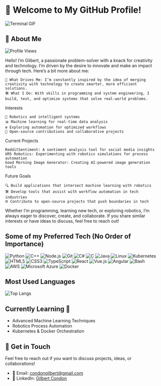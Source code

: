 # 👋 Welcome to My GitHub Profile!

![Terminal GIF](https://miro.medium.com/v2/resize:fit:640/format:webp/0*KB_3YZVk5clUiUDO.gif)

## 🚀 About Me
![Profile Views](https://komarev.com/ghpvc/?username=condongilbert&style=flat-square)

 Hello! I’m Gilbert, a passionate problem-solver with a knack for creativity and technology. I’m driven by the desire to innovate and make an impact through tech. Here’s a bit more about me:

    🌟 What Drives Me: I’m constantly inspired by the idea of merging creativity with technology to create smarter, more efficient solutions.
    🛠 What I Do: With skills in programming and system engineering, I build, test, and optimize systems that solve real-world problems.

Interests

    🤖 Robotics and intelligent systems
    📊 Machine learning for real-time data analysis
    ⚙️ Exploring automation for optimized workflows
    🤝 Open-source contributions and collaborative projects

Current Projects

    RedditSentiment: A sentiment analysis tool for social media insights
    UR5 Robotics: Experimenting with robotics simulations for process automation
    Good Morning Image Generator: Creating AI-powered image generation tools

Future Goals

    🔍 Build applications that intersect machine learning with robotics
    🛠 Develop tools that assist with workflow automation in tech industries
    🌐 Contribute to open-source projects that push boundaries in tech

Whether I’m programming, learning new tech, or exploring robotics, I’m always eager to discover, create, and collaborate. If you share similar interests or have ideas to discuss, feel free to reach out!

## Some of my Preferred Tech (No Order of Importance)

![Python](https://img.shields.io/badge/Python-3776AB?style=flat-square&logo=python&logoColor=ffffff)
![C++](https://img.shields.io/badge/C++-00599C?style=flat-square&logo=c%2B%2B&logoColor=ffffff)
![Node.js](https://img.shields.io/badge/-Node.js-339933?style=flat-square&logo=node.js&logoColor=white)
![Git](https://img.shields.io/badge/Git-F05032?style=flat-square&logo=git&logoColor=ffffff)
![C#](https://img.shields.io/badge/-C%23-239120?style=flat-square&logo=C-Sharp&logoColor=white)
![C](https://img.shields.io/badge/-C-A8B9CC?style=flat-square&logo=C&logoColor=white)
![Java](https://img.shields.io/badge/-Java-007396?style=flat-square&logo=Java&logoColor=white)
![Linux](https://img.shields.io/badge/-Linux-FCC624?style=for-the-badge&logo=linux&logoColor=black)
![Kubernetes](https://img.shields.io/badge/-Kubernetes-326CE5?style=flat-square&logo=Kubernetes&logoColor=white)
![HTML5](https://img.shields.io/badge/-HTML5-E34F26?style=flat-square&logo=html5&logoColor=white)
![CSS3](https://img.shields.io/badge/-CSS3-1572B6?style=flat-square&logo=css3)
![TypeScript](https://img.shields.io/badge/-TypeScript-007ACC?style=flat-square&logo=typescript&logoColor=white)
![React](https://img.shields.io/badge/-React-61DAFB?style=flat-square&logo=react&logoColor=black)
![Vue.js](https://img.shields.io/badge/-Vue.js-4FC08D?style=flat-square&logo=vue.js&logoColor=white)
![Angular](https://img.shields.io/badge/-Angular-DD0031?style=flat-square&logo=angular&logoColor=white)
![Bash](https://img.shields.io/badge/Bash-4EAA25?style=flat-square&logo=gnu-bash&logoColor=ffffff)
![AWS](https://img.shields.io/badge/-AWS-232F3E?style=flat-square&logo=amazon-aws&logoColor=white)
![Microsoft Azure](https://img.shields.io/badge/-Azure-0078D4?style=flat-square&logo=microsoft-azure&logoColor=white)
![Docker](https://img.shields.io/badge/Docker-2496ED?style=flat-square&logo=docker&logoColor=ffffff)

## Most Used Languages
![Top Langs](https://github-readme-stats.vercel.app/api/top-langs/?username=condongilbert&layout=compact)

## Currently Learning 📖
- Advanced Machine Learning Techniques
- Robotics Process Automation
- Kubernetes & Docker Orchestration

## 💬 Get in Touch

Feel free to reach out if you want to discuss projects, ideas, or collaborations!
- 📧 Email: [condongilbert@gmail.com](mailto:condonGilbert@gmail.com)
- 💼 LinkedIn: [Gilbert Condon](https://linkedin.com/in/gilbert-condon)



